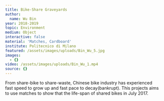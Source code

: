 ```yaml
---
title: Bike-Share Graveyards
author:
  name: Wu Bin
year: 2018-2019
topic: Environment
medium: Object
interactive: false
material: 'Matches, Cardboard'
institute: Politecnico di Milano
featured: /assets/images/uploads/Bin_Wu_5.jpg
images:
  - {}
video: /assets/images/uploads/Bin_Wu_1.mp4
source: {}
---
```

From share-bike to share-waste, Chinese bike industry has experienced fast speed to grow up and fast pace to decay(bankrupt). This projects aims to use matches to show that the life-span of shared bikes in July 2017.

